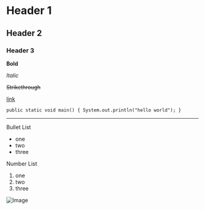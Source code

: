 # Header 1
## Header 2
### Header 3
**Bold**

*Italic*

<strike>Strikethrough</strike>

[link](https://github.com/BlastyTheDev/binder)

`public static void main() {
    System.out.println("hello world");
}`

---

Bullet List
- one
- two
- three

Number List
1. one
2. two
3. three

![Image]()
